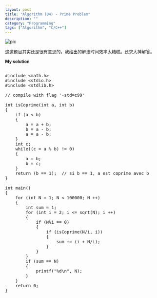 ```yaml
---
layout: post
title: "Algorithm (04) - Prime Problem"
description: ""
category: "Programming"
tags: ["Algorithm", "C/C++"]
---
```

![pic](http://media-cache-ak0.pinimg.com/originals/96/43/73/964373268a30a12c64daa825a3b1dbf4.jpg)

这道题目其实还是很有意思的，我给出的解法时间效率太糟糕。还求大神解答。

**My solution**

<pre class="prettyprint linenums">

#include &lt;math.h&gt;
#include &lt;stdio.h&gt;
#include &lt;stdlib.h&gt;

// compile with flag '-std=c99'

int isCoprime(int a, int b)
{
    if (a &lt; b)
    {
        a = a + b;
        b = a - b;
        a = a - b;
    }
    int c;
    while((c = a % b) != 0)
    {
        a = b;
        b = c;
    }
    return (b == 1);  // si b == 1, a est coprime avec b
}

int main()
{
    for (int N = 1; N &lt; 100000; N ++)
    {
        int sum = 1;
        for (int i = 2; i &lt;= sqrt(N); i ++)
        {
            if (N%i == 0)
            {
                if (isCoprime(N/i, i))
                {
                    sum += (i + N/i);
                }
            }
        }
        if (sum == N)
        {
            printf("%d\n", N);
        }
    }
    return 0;
}


</pre>
